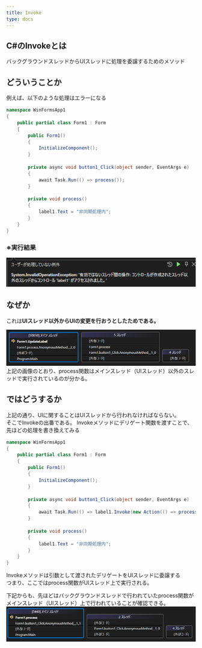 ```yaml
---
title: Invoke
type: docs
---
```


## C#のInvokeとは
バックグラウンドスレッドからUIスレッドに処理を委譲するためのメソッド

## どういうことか
例えば、以下のような処理はエラーになる

```C#
namespace WinFormsApp1
{
    public partial class Form1 : Form
    {
        public Form1()
        {
            InitializeComponent();
        }

        private async void button1_Click(object sender, EventArgs e)
        {
            await Task.Run(() => process());
        }

        private void process()
        {
            label1.Text = "非同期処理内";
        }
    }
}
```


### ※実行結果  
![alt text](https://github.com/hummer12345/DailyCodeJournal/blob/main/static/images/image1.png?raw=true)
## なぜか
これは<strong>UIスレッド以外からUIの変更を行おうとしたためである。</strong>


![alt text](https://github.com/hummer12345/DailyCodeJournal/blob/main/static/images/image2.png?raw=true)
上記の画像のとおり、process関数はメインスレッド（UIスレッド）以外のスレッドで実行されているのが分かる。

## ではどうするか
上記の通り、UIに関することはUIスレッドから行われなければならない。  
そこでInvokeの出番である。
Invokeメソッドにデリゲート関数を渡すことで、
先ほどの処理を書き換えてみる
```C#
namespace WinFormsApp1
{
    public partial class Form1 : Form
    {
        public Form1()
        {
            InitializeComponent();
        }

        private async void button1_Click(object sender, EventArgs e)
        {
            await Task.Run(() => label1.Invoke(new Action(() => process())));
        }

        private void process()
        {
            label1.Text = "非同期処理内";
        }
    }
}

```

Invokeメソッドは引数として渡されたデリゲートをUIスレッドに委譲する  
つまり、ここではprocess関数がUIスレッド上で実行される。  

下記からも、先ほどはバックグラウンドスレッドで行われていたprocess関数がメインスレッド（UIスレッド）上で行われていることが確認できる。
![alt text](https://github.com/hummer12345/DailyCodeJournal/blob/main/static/images/image3.png?raw=true)

